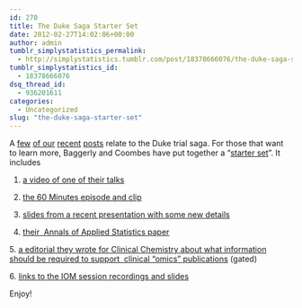 ```yaml
---
id: 270
title: The Duke Saga Starter Set
date: 2012-02-27T14:02:06+00:00
author: admin
tumblr_simplystatistics_permalink:
  - http://simplystatistics.tumblr.com/post/18378666076/the-duke-saga-starter-set
tumblr_simplystatistics_id:
  - 18378666076
dsq_thread_id:
  - 936201611
categories:
  - Uncategorized
slug: "the-duke-saga-starter-set"
---
```

A <a href="http://simplystatistics.tumblr.com/post/10068195751/the-duke-saga" target="_blank">few</a> <a href="http://simplystatistics.tumblr.com/post/17563119490/the-duke-clinical-trials-saga-what-really-happened" target="_blank">of our</a> <a href="http://simplystatistics.tumblr.com/post/17370909057/duke-saga-on-60-minutes-this-sunday" target="_blank">recent</a> <a href="http://simplystatistics.tumblr.com/post/17550711561/duke-clinical-trials-saga-on-60-minutes-first" target="_blank">posts</a> relate to the Duke trial saga. For those that want to learn more, Baggerly and Coombes have put together a &#8220;<a href="http://bioinformatics.mdanderson.org/Supplements/ReproRsch-All/Modified/StarterSet/index.html" target="_blank">starter set</a>&#8221;. It includes

1. <a href="http://videolectures.net/cancerbioinformatics2010_baggerly_irrh/" target="_blank">a video of one of their talks</a>

2. <a href="http://www.cbsnews.com/8301-18560_162-57376073/deception-at-duke/" target="_blank">the 60 Minutes episode and clip</a>

3. <a href="http://bioinformatics.mdanderson.org/Supplements/ReproRsch-All/Modified/StarterSet/baggerly_nebraska12.pdf" target="_blank">slides from a recent presentation with some new details</a>

4. <a href="http://arxiv.org/pdf/1010.1092.pdf" target="_blank">their  Annals of Applied Statistics paper</a>

5. <a href="http://www.clinchem.org/content/57/5/688.long" target="_blank">a editorial they wrote for Clinical Chemistry about what information should be required to support  clinical &#8220;omics&#8221; publications</a> (gated)

6. <a href="http://bioinformatics.mdanderson.org/Supplements/ReproRsch-All/Modified/index.html" target="_blank">links to the IOM session recordings and slides</a>

Enjoy!
